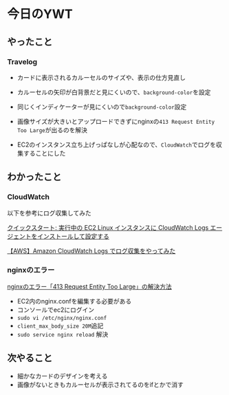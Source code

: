 # 今日のYWT

## やったこと

### Travelog

- カードに表示されるカルーセルのサイズや、表示の仕方見直し
- カルーセルの矢印が白背景だと見にくいので、`background-color`を設定
- 同じくインディケーターが見にくいので`background-color`設定

- 画像サイズが大きいとアップロードできずにnginxの`413 Request Entity Too Large`が出るのを解決

- EC2のインスタンス立ち上げっぱなしが心配なので、`CloudWatch`でログを収集することにした

## わかったこと

### CloudWatch

以下を参考にログ収集してみた

[クイックスタート: 実行中の EC2 Linux インスタンスに CloudWatch Logs エージェントをインストールして設定する](https://docs.aws.amazon.com/ja_jp/AmazonCloudWatch/latest/logs/QuickStartEC2Instance.html)

[【AWS】Amazon CloudWatch Logs でログ収集をやってみた](https://business.ntt-east.co.jp/content/cloudsolution/column-try-28.html#section-05)

### nginxのエラー

[nginxのエラー「413 Request Entity Too Large」の解決方法](https://qiita.com/athlaliel/items/110560755e8baac64bf5)

- EC2内のnginx.confを編集する必要がある
- コンソールでec2にログイン
- `sudo vi /etc/nginx/nginx.conf`
- `client_max_body_size 20M`追記
- `sudo service nginx reload`
解決

## 次やること

- 細かなカードのデザインを考える
- 画像がないときもカルーセルが表示されてるのをifとかで消す
